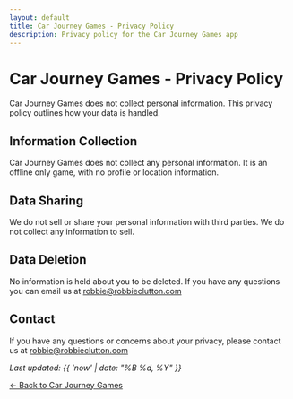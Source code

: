 ```yaml
---
layout: default
title: Car Journey Games - Privacy Policy
description: Privacy policy for the Car Journey Games app
---
```


# Car Journey Games - Privacy Policy

Car Journey Games does not collect personal information. This privacy policy outlines how your data is handled.

## Information Collection

Car Journey Games does not collect any personal information. It is an offline only game, with no profile or location information.

## Data Sharing

We do not sell or share your personal information with third parties. We do not collect any information to sell.

## Data Deletion

No information is held about you to be deleted. If you have any questions you can email us at robbie@robbieclutton.com

## Contact

If you have any questions or concerns about your privacy, please contact us at robbie@robbieclutton.com

*Last updated: {{ 'now' | date: "%B %d, %Y" }}*

[← Back to Car Journey Games](/apps/car-journey-games)